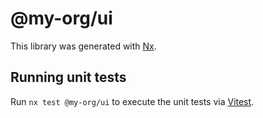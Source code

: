 # @my-org/ui

This library was generated with [Nx](https://nx.dev).

## Running unit tests

Run `nx test @my-org/ui` to execute the unit tests via [Vitest](https://vitest.dev/).
